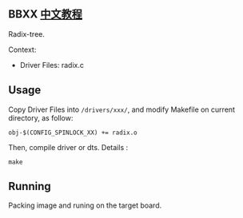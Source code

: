 BBXX [中文教程](https://biscuitos.github.io/blog/RADIX-TREE_BBXX/)
----------------------------------

Radix-tree.

Context:

* Driver Files: radix.c

## Usage

Copy Driver Files into `/drivers/xxx/`, and modify Makefile on current 
directory, as follow:

```
obj-$(CONFIG_SPINLOCK_XX) += radix.o
```

Then, compile driver or dts. Details :

```
make
```

## Running

Packing image and runing on the target board.
